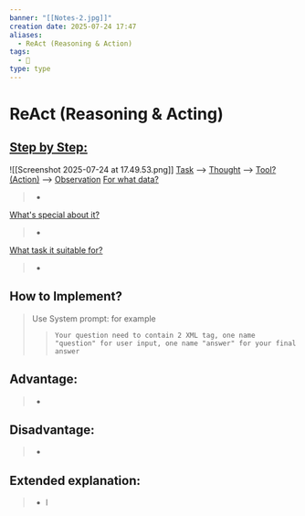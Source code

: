 ```yaml
---
banner: "[[Notes-2.jpg]]"
creation date: 2025-07-24 17:47
aliases:
  - ReAct (Reasoning & Action)
tags:
  - 🤖
type: type
---
```

# ReAct (Reasoning & Acting)


## <u>Step by Step:</u>
![[Screenshot 2025-07-24 at 17.49.53.png]]
<u>Task</u> --> <u>Thought</u> --> <u>Tool? (Action)</u> --> <u>Observation</u> 
<u>For what data?</u>
> -
<u>What's special about it?</u>
> -
<u>What task it suitable for?</u>
> -

## How to Implement?
> Use System prompt:
> for example
> 	>`Your question need to contain 2 XML tag, one name "question" for user input, one name "answer" for your final answer`
> 	> 

## Advantage:
> - 

## Disadvantage:
> - 

## Extended explanation:
> - l


